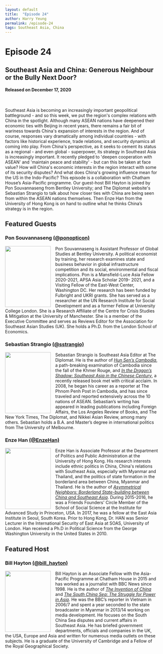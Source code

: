 ```yaml
---
layout: default
title:  "Episode 24"
author: Harry Yeung
permalink: /episode-24
tags: Southeast Asia, China
---
```


<head>
  <meta name="twitter:card" content="summary" />
  <meta name="twitter:site" content="@AsiaMattersPod" />
  <meta name="twitter:title" content="Episode 24 | Southeast Asia and China: Generous Neighbour or the Bully Next Door?" />
  <meta name="twitter:description" content="Southeast Asia is becoming an increasingly important geopolitical battleground - and so this week, we put the region's complex relations with China in the spotlight. Although many ASEAN nations have deepened their economic ties with Beijing in recent years, there remains a fair bit of wariness towards China's expansion of interests in the region." />
  <meta name="twitter:image" content="https://user-images.githubusercontent.com/67763587/97117453-1b73b880-16c1-11eb-8dfb-30e8781bf66c.png" />
</head>

# Episode 24
## Southeast Asia and China: Generous Neighbour or the Bully Next Door?
#### Released on December 17, 2020

<div id="buzzsprout-player-6891599"></div>
<script src="https://www.buzzsprout.com/699187/6891599-southeast-asia.js?container_id=buzzsprout-player-6891599&player=small" type="text/javascript" charset="utf-8"></script>
<br>

Southeast Asia is becoming an increasingly important geopolitical battleground - and so this week, we put the region's complex relations with China in the spotlight. Although many ASEAN nations have deepened their economic ties with Beijing in recent years, there remains a fair bit of wariness towards China's expansion of interests in the region. And of course, responses vary dramatically among individual countries - with factors like historical experience, trade relations, and security dynamics all coming into play. From China's perspective, as it seeks to cement its status as a regional - and even global - superpower, its strategy in Southeast Asia is increasingly important. It recently pledged to 'deepen cooperation with ASEAN' and 'maintain peace and stability' - but can this be taken at face value? How will China's economic interests in the region interact with some of its security disputes? And what does China's growing influence mean for the US in the Indo-Pacific? This episode is a collaboration with Chatham House’s Asia-Pacific programme. Our guest-host Bill Hayton is joined by Pon Souvannaseng from Bentley University; and The Diplomat website's Sebastian Strangio to talk about how closer ties with China are being seen from within the ASEAN nations themselves. Then Enze Han from the University of Hong Kong is on hand to outline what he thinks China’s strategy is in the region.

## Featured Guests

### Pon Souvannaseng [(@ponopticon)](https://twitter.com/ponopticon)

<img src="https://user-images.githubusercontent.com/67763587/102580872-48868b00-40b4-11eb-87eb-b1911363ca74.png"
  style="width:150px;height:200px;margin-right:15px;"
  align="left" />
  <p>Pon Souvannaseng is Assistant Professor of Global Studies at Bentley University. A political economist by training, her research examines state and business behavior in global infrastructure competition and its social, environmental and fiscal implications.  Pon is a Mansfield-Luce Asia Fellow 2020-2021, APSA Asia Scholar 2019- 2021, and a Visiting Fellow of the East-West Center, Washington DC. Her research has been funded by Fulbright and UKRI grants. She has served as a researcher at the UN Research Institute for Social Development and as a former Fellow at University College London. She is a Research Affiliate of the Centre for Crisis Studies & Mitigation at the University of Manchester. She is a member of the Executive Committee and serves as Reviews Editor for the Association for Southeast Asian Studies (UK). She holds a Ph.D. from the London School of Economics.</p>

### Sebastian Strangio [(@sstrangio)](https://twitter.com/sstrangio)

<img src="https://user-images.githubusercontent.com/67763587/102558729-f4af7e00-4082-11eb-8720-a4f2ce06ef97.png"
  style="width:150px;height:200px;margin-right:15px;"
  align="left" />
  <p>Sebastian Strangio is Southeast Asia Editor at The Diplomat. He is the author of <a href="https://amzn.to/389Yjcq"><i>Hun Sen’s Cambodia</i></a>, a path-breaking examination of Cambodia since the fall of the Khmer Rouge, and <a href="https://amzn.to/38buWqk"><i>In the Dragon’s Shadow: Southeast Asia in the Chinese Century</i></a>, a recently released book met with critical acclaim. In 2008, he began his career as a reporter at The Phnom Penh Post in Cambodia, and has since traveled and reported extensively across the 10 nations of ASEAN. Sebastian’s writing has appeared in leading publications including Foreign Affairs, the Los Angeles Review of Books, and The New York Times, The Diplomat, and Nikkei Asian Review, among many others. Sebastian holds a B.A. and Master’s degree in international politics from The University of Melbourne.</p>

### Enze Han [(@EnzeHan)](https://twitter.com/EnzeHan)

<img src="https://user-images.githubusercontent.com/67763587/102581376-48d35600-40b5-11eb-8bd1-e6736603e72e.png"
  style="width:150px;height:200px;margin-right:15px;"
  align="left" />
  <p>Enze Han is Associate Professor at the Department of Politics and Public Administration at the University of Hong Kong. His research interests include ethnic politics in China, China's relations with Southeast Asia, especially with Myanmar and Thailand, and the politics of state formation in the borderland area between China, Myanmar and Thailand. He is the author of <a href="https://amzn.to/3msuCZb"><i>Asymmetrical Neighbors: Borderland State-building between China and Southeast Asia</i></a>. During 2015-2016, he was a Friends Founders' Circle Member of the School of Social Science at the Institute for Advanced Study in Princeton, USA. In 2017, he was a fellow at the East Asia Institute in Seoul, South Korea. Prior to Hong Kong, Dr. HAN was Senior Lecturer in the International Security of East Asia at SOAS, University of London. Han received a Ph.D in Political Science from the George Washington University in the United States in 2010. </p>

## Featured Host

### Bill Hayton [(@bill_hayton)](https://twitter.com/bill_hayton)

<img src="https://user-images.githubusercontent.com/67763587/102581433-6accd880-40b5-11eb-93b1-f1c0c065ee74.png"
  style="width:150px;height:200px;margin-right:15px;"
  align="left" />
  <p>Bill Hayton is an Associate Fellow with the Asia-Pacific Programme at Chatham House in 2015 and has worked as a journalist with BBC News since 1998. He is the author of <a href="https://amzn.to/38iCK9F"><i>The Invention of China</i></a> and <a href="https://amzn.to/34rzQhI"><i>The South China Sea: The Struggle for Power in Asia</i></a>. He was the BBC’s reporter in Vietnam in 2006/7 and spent a year seconded to the state broadcaster in Myanmar in 2013/14 working on media development. He focuses on the South China Sea disputes and current affairs in Southeast Asia. He has briefed government departments, officials and companies in the UK, the USA, Europe and Asia and written for numerous media outlets on these subjects. He is a graduate of the University of Cambridge and a Fellow of the Royal Geographical Society.</p>
